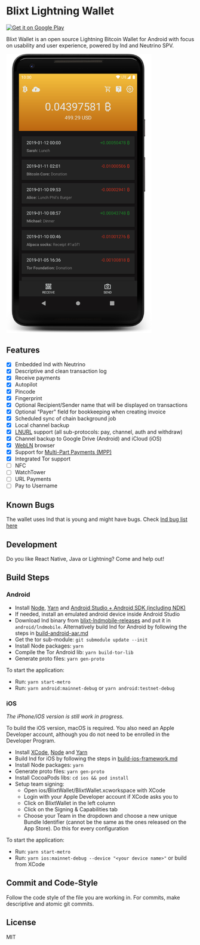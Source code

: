 # Blixt Lightning Wallet

<a href="https://play.google.com/apps/testing/com.blixtwallet"><img alt="Get it on Google Play" width="200" height="77" src="https://play.google.com/intl/en_us/badges/static/images/badges/en_badge_web_generic.png" /></a>

Blixt Wallet is an open source Lightning Bitcoin Wallet for Android with focus on usability and user experience,
powered by lnd and Neutrino SPV.

<p>
  <img alt="Blixt Lightning Wallet screenshot" src="blixt-wallet-screenshot.png" width="390" />
</p>

## Features

- [x] Embedded lnd with Neutrino
- [x] Descriptive and clean transaction log
- [x] Receive payments
- [x] Autopilot
- [x] Pincode
- [x] Fingerprint
- [x] Optional Recipient/Sender name that will be displayed on transactions
- [x] Optional "Payer" field for bookkeeping when creating invoice
- [x] Scheduled sync of chain background job
- [x] Local channel backup
- [x] [LNURL](https://github.com/btcontract/lnurl-rfc) support (all sub-protocols: pay, channel, auth and withdraw)
- [x] Channel backup to Google Drive (Android) and iCloud (iOS)
- [x] [WebLN](https://webln.dev/) browser
- [x] Support for [Multi-Part Payments (MPP)](https://lightning.engineering/posts/2020-05-07-mpp/)
- [x] Integrated Tor support
- [ ] NFC
- [ ] WatchTower
- [ ] URL Payments
- [ ] Pay to Username

## Known Bugs

The wallet uses lnd that is young and might have bugs. Check [lnd bug list here](https://github.com/lightningnetwork/lnd/issues?q=is%3Aissue+is%3Aopen+label%3Abug)

## Development

Do you like React Native, Java or Lightning? Come and help out!

## Build Steps

### Android

- Install [Node](https://nodejs.org), [Yarn](https://classic.yarnpkg.com/) and [Android Studio + Android SDK (including NDK)](https://developer.android.com/studio/)
- If needed, install an emulated android device inside Android Studio
- Download lnd binary from [blixt-lndmobile-releases](https://github.com/BlixtWallet/blixt-lndmobile-releases/releases) and put it in `android/lndmobile`. Alternatively build lnd for Android by following the steps in [build-android-aar.md](build-android-aar.md)
- Get the tor sub-module: `git submodule update --init`
- Install Node packages: `yarn`
- Compile the Tor Android lib: `yarn build-tor-lib`
- Generate proto files: `yarn gen-proto`

To start the application:
- Run: `yarn start-metro`
- Run: `yarn android:mainnet-debug` or `yarn android:testnet-debug`

### iOS

_The iPhone/iOS version is still work in progress._

To build the iOS version, macOS is required. You also need an Apple Developer account, although you do not need to be enrolled in the Developer Program.

- Install [XCode](https://developer.apple.com/xcode/), [Node](https://nodejs.org) and [Yarn](https://classic.yarnpkg.com/)
- Build lnd for iOS by following the steps in [build-ios-framework.md](build-ios-framework.md)
- Install Node packages: `yarn`
- Generate proto files: `yarn gen-proto`
- Install CocoaPods libs: `cd ios && pod install`
- Setup team signing:
  - Open ios/BlixtWallet/BlixtWallet.xcworkspace with XCode
  - Login with your Apple Developer account if XCode asks you to
  - Click on BlixtWallet in the left column
  - Click on the Signing &amp; Capabilities tab
  - Choose your Team in the dropdown and choose a new unique Bundle Identifier (cannot be the same as the ones released on the App Store). Do this for every configuration

To start the application:
- Run: `yarn start-metro`
- Run: `yarn ios:mainnet-debug --device "<your device name>"` or build from XCode

## Commit and Code-Style

Follow the code style of the file you are working in.
For commits, make descriptive and atomic git commits.

## License

MIT
